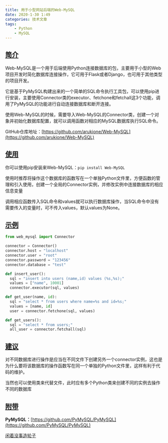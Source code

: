 ```yaml
---
title: 用于小型网站后端的Web-MySQL
date: 2020-1-30 1:49
categories: 技术文章
tags:
    - Python
    - MySQL
---
```


[简介](#简介)
---

Web-MySQL是一个用于后端使用Python连接数据库的包，主要用于小型的Web项目开发时简化数据库连接操作，它可用于Flask或者Django，也可用于其他类型的项目开发。

它是基于PyMySQL构建出来的一个简单的SQL命令执行工具包，可以使用pip进行安装，主要使用Connector类的executor、fetchone和fetchall这3个功能，调用了PyMySQL的功能进行自动连接数据库和断开连接。

使用Web-MySQL的时候，需要导入Web-MySQL的Connector类，创建一个对象并初始化数据库配置，就可以调用函数对相应的MySQL数据库执行SQL命令。

GitHub仓库地址：[https://github.com/arukione/Web-MySQL](https://github.com/arukione/Web-MySQL)

[使用](#使用)
---

你可以使用pip安装来Web-MySQL：`pip install Web-MySQL`

使用时推荐将操作这个数据库的函数写在一个单独Python文件里，方便函数的管理和引入使用，创建一个全局的Connector实例，并修改实例中连接数据库的相应信息变量

调用相应函数传入SQL命令和values就可以执行数据库操作，当SQL命令中没有需要传入的变量时，可不传入values，默认values为None。

[示例](#示例)
---

```Python
from web_mysql import Connector

connector = Connector()
connector.host = "localhost"
connector.user = "root"
connector.password = "123456"
connector.database = "test"

def insert_user():
  sql = "insert into users (name,id) values (%s,%s);"
  values = ["name", 10001]
  connector.executor(sql, values)

def get_user(name, id):
  sql = "select * from users where name=%s and id=%s;"
  values = [name, id]
  user = connector.fetchone(sql, values)

def get_users():
  sql = "select * from users;"
  all_user = connector.fetchall(sql)
```

[建议](#建议)
---

对不同数据库进行操作是应当在不同文件下创建另外一个connector实例，这也是为什么要将该数据库的操作函数写在同一个单独的Python文件里，这样有利于代码的维护。

当然也可以使用类来代替文件，此时应有多个Python类来创建不同的实例去操作不同的数据库

[附带](#附带)
---

**PyMySQL：**[https://github.com/PyMySQL/PyMySQL](https://github.com/PyMySQL/PyMySQL)

[闲着没事造轮子](https://www.arukione.com/2020/01/30/%E9%97%B2%E7%9D%80%E6%B2%A1%E4%BA%8B%E9%80%A0%E8%BD%AE%E5%AD%90/)

